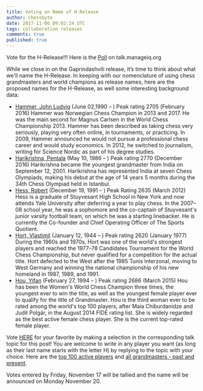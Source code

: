 ```yaml
---
title: Voting on Name of H Release
author: chessbyte
date: 2017-11-06 09:02:24 UTC
tags: collaboration releases
comments: true
published: true
---
```


Vote for the H-Release!!! Here is the [Poll](http://talk.manageiq.org/t/voting-on-name-of-h-release/2865) on talk.manageiq.org

While we close in on the Gaprindashvili release, it’s time to think about what we'll name the H-Release.  In keeping with our nomenclature of using chess grandmasters and world champions as release names, here are the proposed names for the H-Release, as well some interesting background data:

- [Hammer, John Ludvig](https://en.wikipedia.org/wiki/Jon_Ludvig_Hammer) (June 02,1990 – ) Peak rating 2705 (February 2016)
Hammer was Norwegian Chess Champion in 2013 and 2017. He was the main second for Magnus Carlsen in the World Chess Championship 2013. Hammer has been described as taking chess very seriously, playing very often online, in tournaments, or practicing. In 2009, Hammer announced he would not pursue a professional chess career and would study economics. In 2012, he switched to journalism, writing for Science Nordic as part of his degree studies.
- [Harikrishna, Pentala](https://en.wikipedia.org/wiki/Pentala_Harikrishna) (May 10, 1986 – ) Peak rating 2770 (December 2016)
Harikrishna became the youngest grandmaster from India on September 12, 2001. Harikrishna has represented India at seven Chess Olympiads, making his debut at the age of 14 years 5 months during the 34th Chess Olympiad held in Istanbul.
- [Hess, Robert](https://en.wikipedia.org/wiki/Robert_Hess_(chess_player)) (December 19, 1991 – ) Peak Rating 2635 (March 2012)
Hess is a graduate of Stuyvesant High School in New York and now attends Yale University after deferring a year to play chess. In the 2007–08 school year, he was a sophomore and the co-captain of Stuyvesant's junior varsity football team, on which he was a starting linebacker. He is currently the Co-founder and Chief Operating Officer of The Sports Quotient.
- [Hort, Vlastimil](https://en.wikipedia.org/wiki/Vlastimil_Hort) (January 12, 1944 – ) Peak rating 2620 (January 1977)
During the 1960s and 1970s, Hort was one of the world's strongest players and reached the 1977–78 Candidates Tournament for the World Chess Championship, but never qualified for a competition for the actual title. Hort defected to the West after the 1985 Tunis Interzonal, moving to West Germany and winning the national championship of his new homeland in 1987, 1989, and 1991.
- [Hou, Yifan](https://en.wikipedia.org/wiki/Hou_Yifan) (February 27, 1994 – ) Peak rating 2686 (March 2015)
Hou has been the Women's World Chess Champion three times, the youngest ever to win the title, as well as the youngest female player ever to qualify for the title of Grandmaster. Hou is the third woman ever to be rated among the world's top 100 players, after Maia Chiburdanidze and Judit Polgár, in the August 2014 FIDE rating list. She is widely regarded as the best active female chess player. She is the current top-rated female player.

Vote [HERE](http://talk.manageiq.org/t/voting-on-name-of-h-release/2865) for your favorite by making a selection in the corresponding talk topic for this post! You are welcome to write in any player you want (as long as their last name starts with the letter H) by replying to the topic with your choice.  Here are the [top 100 active players](http://2700chess.com/?per-page=100) and [all grandmasters - past and present](https://en.wikipedia.org/wiki/List_of_chess_grandmasters).

Votes entered by Friday, November 17 will be tallied and the name will be announced on Monday November 20.
